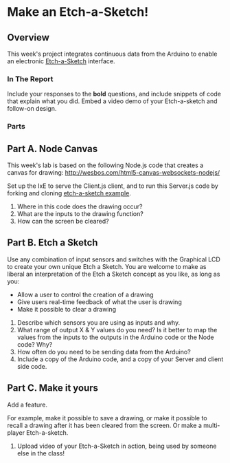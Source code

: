 # Make an Etch-a-Sketch! 
 
## Overview
This week's project integrates continuous data from the Arduino to enable an electronic [Etch-a-Sketch](https://www.youtube.com/watch?v=fLtzUdLywuo) interface.
 
### In The Report
Include your responses to the **bold** questions, and include snippets of code that explain what you did. Embed a video demo of your Etch-a-sketch and follow-on design.
 
### Parts

 
## Part A. Node Canvas
This week's lab is based on the following Node.js code that creates a canvas for drawing: http://wesbos.com/html5-canvas-websockets-nodejs/
 
Set up the IxE to serve the Client.js  client, and to run this Server.js code by forking and cloning [etch-a-sketch example](https://github.com/FAR-Lab/etch-a-sketch).

1. Where in this code does the drawing occur?
1. What are the inputs to the drawing function?
1. How can the screen be cleared?

## Part B. Etch a Sketch
Use any combination of input sensors and switches with the Graphical LCD  to create your own unique Etch a Sketch. You are welcome to make as liberal an interpretation of the Etch a Sketch concept as you like, as long as you:
 
- Allow a user to control the creation of a drawing
- Give users real-time feedback of what the user is drawing
- Make it possible to clear a drawing

1. Describe which sensors you are using as inputs and why.
1. What range of output X & Y values do you need? Is it better to map the values from the inputs to the outputs in the Arduino code or the Node code? Why?
1. How often do you need to be sending data from the Arduino?
1. Include a copy of the Arduino code, and a copy of your Server and client side code.

## Part C. Make it yours
Add a feature. 

For example, make it possible to save a drawing, or make it possible to recall a drawing after it has been cleared from the screen. Or make a multi-player Etch-a-sketch.

1. Upload video of your Etch-a-Sketch in action, being used by someone else in the class!